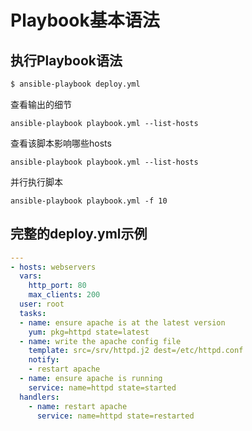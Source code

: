 # Playbook基本语法


## 执行Playbook语法


```bash
$ ansible-playbook deploy.yml
```
查看输出的细节


```
ansible-playbook playbook.yml --list-hosts
```

查看该脚本影响哪些hosts

```
ansible-playbook playbook.yml --list-hosts
```

并行执行脚本

```
ansible-playbook playbook.yml -f 10
```


## 完整的deploy.yml示例



```yml
---
- hosts: webservers
  vars:
    http_port: 80
    max_clients: 200
  user: root
  tasks:
  - name: ensure apache is at the latest version
    yum: pkg=httpd state=latest
  - name: write the apache config file
    template: src=/srv/httpd.j2 dest=/etc/httpd.conf
    notify:
    - restart apache
  - name: ensure apache is running
    service: name=httpd state=started
  handlers:
    - name: restart apache
      service: name=httpd state=restarted
```





 

